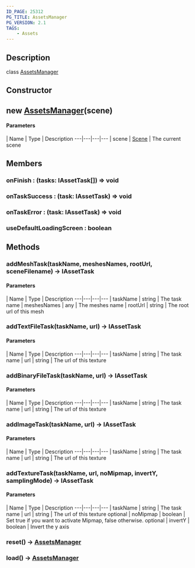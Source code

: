 ```yaml
---
ID_PAGE: 25312
PG_TITLE: AssetsManager
PG_VERSION: 2.1
TAGS:
    - Assets
---
```

## Description

class [AssetsManager](/classes/2.3/AssetsManager)



## Constructor

##  new [AssetsManager](/classes/2.3/AssetsManager)(scene)



#### Parameters
 | Name | Type | Description
---|---|---|---
 | scene | [Scene](/classes/2.3/Scene) |   The current scene

## Members

### onFinish : (tasks: IAssetTask[]) =&gt; void



### onTaskSuccess : (task: IAssetTask) =&gt; void



### onTaskError : (task: IAssetTask) =&gt; void



### useDefaultLoadingScreen : boolean



## Methods

### addMeshTask(taskName, meshesNames, rootUrl, sceneFilename) &rarr; IAssetTask



#### Parameters
 | Name | Type | Description
---|---|---|---
 | taskName | string |   The task name
 | meshesNames | any |   The meshes name
 | rootUrl | string |   The root url of this mesh
### addTextFileTask(taskName, url) &rarr; IAssetTask



#### Parameters
 | Name | Type | Description
---|---|---|---
 | taskName | string |   The task name
 | url | string |   The url of this texture
### addBinaryFileTask(taskName, url) &rarr; IAssetTask



#### Parameters
 | Name | Type | Description
---|---|---|---
 | taskName | string |   The task name
 | url | string |   The url of this texture
### addImageTask(taskName, url) &rarr; IAssetTask



#### Parameters
 | Name | Type | Description
---|---|---|---
 | taskName | string |   The task name
 | url | string |   The url of this texture
### addTextureTask(taskName, url, noMipmap, invertY, samplingMode) &rarr; IAssetTask



#### Parameters
 | Name | Type | Description
---|---|---|---
 | taskName | string |   The task name
 | url | string |   The url of this texture
optional | noMipmap | boolean |   Set true if you want to activate Mipmap, false otherwise.
optional | invertY | boolean |   Invert the y axis
### reset() &rarr; [AssetsManager](/classes/2.3/AssetsManager)


### load() &rarr; [AssetsManager](/classes/2.3/AssetsManager)


